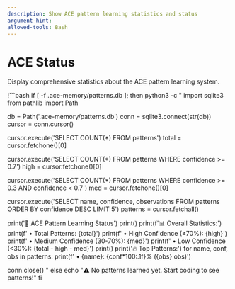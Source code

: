 ```yaml
---
description: Show ACE pattern learning statistics and status
argument-hint:
allowed-tools: Bash
---
```


# ACE Status

Display comprehensive statistics about the ACE pattern learning system.

!```bash
if [ -f .ace-memory/patterns.db ]; then
  python3 -c "
import sqlite3
from pathlib import Path

db = Path('.ace-memory/patterns.db')
conn = sqlite3.connect(str(db))
cursor = conn.cursor()

cursor.execute('SELECT COUNT(*) FROM patterns')
total = cursor.fetchone()[0]

cursor.execute('SELECT COUNT(*) FROM patterns WHERE confidence >= 0.7')
high = cursor.fetchone()[0]

cursor.execute('SELECT COUNT(*) FROM patterns WHERE confidence >= 0.3 AND confidence < 0.7')
med = cursor.fetchone()[0]

cursor.execute('SELECT name, confidence, observations FROM patterns ORDER BY confidence DESC LIMIT 5')
patterns = cursor.fetchall()

print('🎯 ACE Pattern Learning Status')
print()
print(f'📊 Overall Statistics:')
print(f'   • Total Patterns: {total}')
print(f'   • High Confidence (≥70%): {high}')
print(f'   • Medium Confidence (30-70%): {med}')
print(f'   • Low Confidence (<30%): {total - high - med}')
print()
print('🔥 Top Patterns:')
for name, conf, obs in patterns:
    print(f'   • {name}: {conf*100:.1f}% ({obs} obs)')

conn.close()
"
else
  echo "⚠️  No patterns learned yet. Start coding to see patterns!"
fi
```
